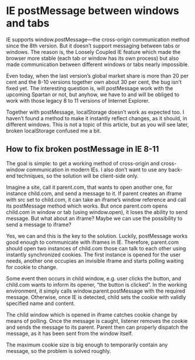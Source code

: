 <!---
{
	"title": "IE postMessage between windows and tabs",
	"date": "2015-02-12 23:21",
	"template": "useful"
}
-->
# IE postMessage between windows and tabs

IE supports window.postMessage—the cross-origin communication method since the 8th version. But it doesn’t support messaging between tabs or windows. The reason is, the Loosely Coupled IE feature which made the browser more stable (each tab or window has its own process) but also made communication between different windows or tabs nearly impossible.

Even today, when the last version’s global market share is more than 20 per cent and the 8-10 versions together own about 30 per cent, the bug isn’t fixed yet. The interesting question is, will postMessage work with the upcoming Spartan or not, but anyhow, we have to and will be obliged to work with those legacy 8 to 11 versions of Internet Explorer.

Together with postMessage, localStorage doesn’t work as expected too. I haven’t found a method to make it instantly reflect changes, as it should, in different windows. This is not a topic of this article, but as you will see later, broken localStorage confused me a bit.

## How to fix broken postMessage in IE 8-11

The goal is simple: to get a working method of cross-origin and cross-window communication in modern IEs. I also don’t want to use any back-end techniques, so the solution will be client-side only.

Imagine a site, call it parent.com, that wants to open another one, for instance child.com, and send a message to it. If parent creates an iframe with src set to child.com, it can take an iframe’s window reference and call its postMessage method which works. But once parent.com opens child.com in window or tab (using window.open), it loses the ability to send message. But what about an iframe? Maybe we can use the possibility to send a message to iframe?

Yes, we can and this is the key to the solution. Luckily, postMessage works good enough to communicate with iframes in IE. Therefore, parent.com should open two instances of child.com those can talk to each other using instantly synchronized cookies. The first instance is opened for the user needs, another one occupies an invisible iframe and starts polling waiting for cookie to change.

Some event then occurs in child window, e.g. user clicks the button, and child.com wants to inform its opener, “the button is clicked”. In the working environment, it simply calls window.parent.postMessage with the required message. Otherwise, once IE is detected, child sets the cookie with validly specified name and content.

The child window which is opened in iframe catches cookie change by means of polling. Once the message is caught, listener removes the cookie and sends the message to its parent. Parent then can properly dispatch the message, as it has been sent from the window itself.

The maximum cookie size is big enough to temporarily contain any message, so the problem is solved roughly.
